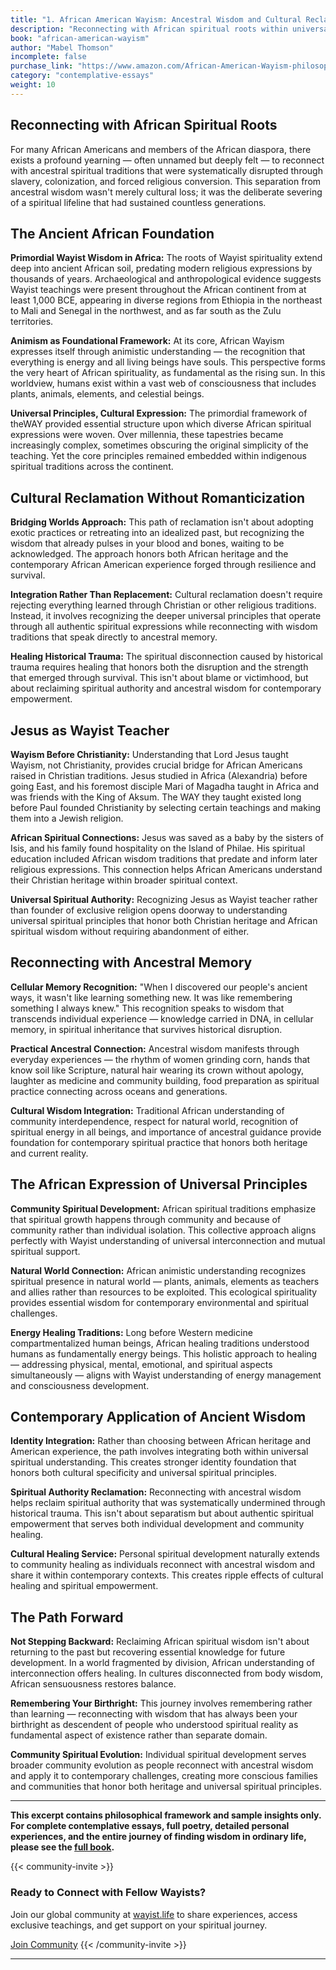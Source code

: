 ```yaml
---
title: "1. African American Wayism: Ancestral Wisdom and Cultural Reclamation"
description: "Reconnecting with African spiritual roots within universal Wayist framework"
book: "african-american-wayism"
author: "Mabel Thomson"
incomplete: false
purchase_link: "https://www.amazon.com/African-American-Wayism-philosophy-spirituality/dp/1998478882/"
category: "contemplative-essays"
weight: 10
---
```


## Reconnecting with African Spiritual Roots

For many African Americans and members of the African diaspora, there exists a profound yearning — often unnamed but deeply felt — to reconnect with ancestral spiritual traditions that were systematically disrupted through slavery, colonization, and forced religious conversion. This separation from ancestral wisdom wasn't merely cultural loss; it was the deliberate severing of a spiritual lifeline that had sustained countless generations.

## The Ancient African Foundation

**Primordial Wayist Wisdom in Africa:** The roots of Wayist spirituality extend deep into ancient African soil, predating modern religious expressions by thousands of years. Archaeological and anthropological evidence suggests Wayist teachings were present throughout the African continent from at least 1,000 BCE, appearing in diverse regions from Ethiopia in the northeast to Mali and Senegal in the northwest, and as far south as the Zulu territories.

**Animism as Foundational Framework:** At its core, African Wayism expresses itself through animistic understanding — the recognition that everything is energy and all living beings have souls. This perspective forms the very heart of African spirituality, as fundamental as the rising sun. In this worldview, humans exist within a vast web of consciousness that includes plants, animals, elements, and celestial beings.

**Universal Principles, Cultural Expression:** The primordial framework of theWAY provided essential structure upon which diverse African spiritual expressions were woven. Over millennia, these tapestries became increasingly complex, sometimes obscuring the original simplicity of the teaching. Yet the core principles remained embedded within indigenous spiritual traditions across the continent.

## Cultural Reclamation Without Romanticization

**Bridging Worlds Approach:** This path of reclamation isn't about adopting exotic practices or retreating into an idealized past, but recognizing the wisdom that already pulses in your blood and bones, waiting to be acknowledged. The approach honors both African heritage and the contemporary African American experience forged through resilience and survival.

**Integration Rather Than Replacement:** Cultural reclamation doesn't require rejecting everything learned through Christian or other religious traditions. Instead, it involves recognizing the deeper universal principles that operate through all authentic spiritual expressions while reconnecting with wisdom traditions that speak directly to ancestral memory.

**Healing Historical Trauma:** The spiritual disconnection caused by historical trauma requires healing that honors both the disruption and the strength that emerged through survival. This isn't about blame or victimhood, but about reclaiming spiritual authority and ancestral wisdom for contemporary empowerment.

## Jesus as Wayist Teacher

**Wayism Before Christianity:** Understanding that Lord Jesus taught Wayism, not Christianity, provides crucial bridge for African Americans raised in Christian traditions. Jesus studied in Africa (Alexandria) before going East, and his foremost disciple Mari of Magadha taught in Africa and was friends with the King of Aksum. The WAY they taught existed long before Paul founded Christianity by selecting certain teachings and making them into a Jewish religion.

**African Spiritual Connections:** Jesus was saved as a baby by the sisters of Isis, and his family found hospitality on the Island of Philae. His spiritual education included African wisdom traditions that predate and inform later religious expressions. This connection helps African Americans understand their Christian heritage within broader spiritual context.

**Universal Spiritual Authority:** Recognizing Jesus as Wayist teacher rather than founder of exclusive religion opens doorway to understanding universal spiritual principles that honor both Christian heritage and African spiritual wisdom without requiring abandonment of either.

## Reconnecting with Ancestral Memory

**Cellular Memory Recognition:** "When I discovered our people's ancient ways, it wasn't like learning something new. It was like remembering something I always knew." This recognition speaks to wisdom that transcends individual experience — knowledge carried in DNA, in cellular memory, in spiritual inheritance that survives historical disruption.

**Practical Ancestral Connection:** Ancestral wisdom manifests through everyday experiences — the rhythm of women grinding corn, hands that know soil like Scripture, natural hair wearing its crown without apology, laughter as medicine and community building, food preparation as spiritual practice connecting across oceans and generations.

**Cultural Wisdom Integration:** Traditional African understanding of community interdependence, respect for natural world, recognition of spiritual energy in all beings, and importance of ancestral guidance provide foundation for contemporary spiritual practice that honors both heritage and current reality.

## The African Expression of Universal Principles

**Community Spiritual Development:** African spiritual traditions emphasize that spiritual growth happens through community and because of community rather than individual isolation. This collective approach aligns perfectly with Wayist understanding of universal interconnection and mutual spiritual support.

**Natural World Connection:** African animistic understanding recognizes spiritual presence in natural world — plants, animals, elements as teachers and allies rather than resources to be exploited. This ecological spirituality provides essential wisdom for contemporary environmental and spiritual challenges.

**Energy Healing Traditions:** Long before Western medicine compartmentalized human beings, African healing traditions understood humans as fundamentally energy beings. This holistic approach to healing — addressing physical, mental, emotional, and spiritual aspects simultaneously — aligns with Wayist understanding of energy management and consciousness development.

## Contemporary Application of Ancient Wisdom

**Identity Integration:** Rather than choosing between African heritage and American experience, the path involves integrating both within universal spiritual understanding. This creates stronger identity foundation that honors both cultural specificity and universal spiritual principles.

**Spiritual Authority Reclamation:** Reconnecting with ancestral wisdom helps reclaim spiritual authority that was systematically undermined through historical trauma. This isn't about separatism but about authentic spiritual empowerment that serves both individual development and community healing.

**Cultural Healing Service:** Personal spiritual development naturally extends to community healing as individuals reconnect with ancestral wisdom and share it within contemporary contexts. This creates ripple effects of cultural healing and spiritual empowerment.

## The Path Forward

**Not Stepping Backward:** Reclaiming African spiritual wisdom isn't about returning to the past but recovering essential knowledge for future development. In a world fragmented by division, African understanding of interconnection offers healing. In cultures disconnected from body wisdom, African sensuousness restores balance.

**Remembering Your Birthright:** This journey involves remembering rather than learning — reconnecting with wisdom that has always been your birthright as descendent of people who understood spiritual reality as fundamental aspect of existence rather than separate domain.

**Community Spiritual Evolution:** Individual spiritual development serves broader community evolution as people reconnect with ancestral wisdom and apply it to contemporary challenges, creating more conscious families and communities that honor both heritage and universal spiritual principles.


---

**This excerpt contains philosophical framework and sample insights only. For complete contemplative essays, full poetry, detailed personal experiences, and the entire journey of finding wisdom in ordinary life, please see the [full book](https://www.amazon.com/African-American-Wayism-philosophy-spirituality/dp/1998478882/).**

{{< community-invite >}}
### Ready to Connect with Fellow Wayists?

Join our global community at [wayist.life](https://wayist.life) to share experiences, access exclusive teachings, and get support on your spiritual journey.

<a href="https://wayist.life" class="cta-button">Join Community</a>
{{< /community-invite >}}

---

